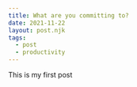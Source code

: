 ```yaml
---
title: What are you committing to?
date: 2021-11-22
layout: post.njk
tags:
  - post
  - productivity
---
```

This is my first post
